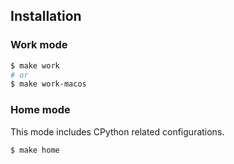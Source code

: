 ## Installation

### Work mode

```sh
$ make work
# or
$ make work-macos
```

### Home mode

This mode includes CPython related configurations.

```sh
$ make home
```
